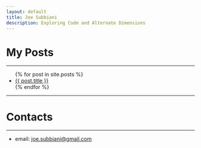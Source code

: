 ```yaml
---
layout: default
title: Joe Subbiani
description: Exploring Code and Alternate Dimensions
---
```


# My Posts
---

<p>
    <ul>
    {% for post in site.posts %}
        <li>
        <a href="{{ post.url }}">{{ post.title }}</a>
        </li>
    {% endfor %}
    </ul>
</p>

---

# Contacts
---
 - email: joe.subbiani@gmail.com